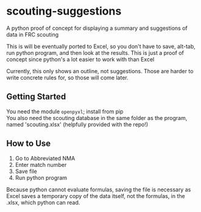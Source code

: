 # scouting-suggestions
A python proof of concept for displaying a summary and suggestions of data in FRC scouting

This is will be eventually ported to Excel, so you don't have to save, alt-tab, run python program, and then look at the results. This is just a proof of concept since python's a lot easier to work with than Excel

Currently, this only shows an outline, not suggestions. Those are harder to write concrete rules for, so those will come later.

## Getting Started
You need the module ```openpyxl```; install from pip  
You also need the scouting database in the same folder as the program, named 'scouting.xlsx' (helpfully provided with the repo!)

## How to Use
1. Go to Abbreviated NMA
2. Enter match number
3. Save file
4. Run python program

Because python cannot evaluate formulas, saving the file is necessary as Excel saves a temporary copy of the data itself, not the formulas, in the .xlsx, which python can read.
